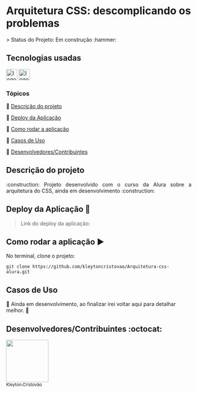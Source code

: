 <h1>Arquitetura CSS: descomplicando os problemas</h1>
> Status do Projeto: Em construção :hammer:

<!-- ## imagens do projeto

<div>
  <img src="" height="250" alt="imagem de demostração do projeto"  />
    <img src="" height="250" alt="imagem 2 de demostração do projeto "  />
    <img src="" height="250" alt="imagem 3 de demostração do projeto "  />    
</div> -->

## Tecnologias usadas

<div>
  <img src="https://img.shields.io/badge/HTML5-E34F26?style=for-the-badge&logo=html5&logoColor=white" height="30" alt="logotipo do HTML"  />
  <img src="https://img.shields.io/badge/CSS3-1572B6?style=for-the-badge&logo=css3&logoColor=white" height="30" alt="logotipo do CSS"  />
</div>

### Tópicos 

:small_blue_diamond: [Descrição do projeto](#descrição-do-projeto)

:small_blue_diamond: [Deploy da Aplicação](#deploy-da-aplicação-dash)

:small_blue_diamond: [Como rodar a aplicação](#como-rodar-a-aplica%C3%A7%C3%A3o-arrow_forward)

:small_blue_diamond: [Casos de Uso](#casos-de-uso)

:small_blue_diamond: [Desenvolvedores/Contribuintes](#desenvolvedorescontribuintes-octocat)


## Descrição do projeto 

<p align="justify">
  :construction: Projeto desenvolvido com o curso da Alura sobre a arquitetura do CSS, ainda em desenvolvimento :construction:
</p>

## Deploy da Aplicação :dash:

> Link do deploy da aplicação: 

## Como rodar a aplicação :arrow_forward:

No terminal, clone o projeto: 

```
git clone https://github.com/kleytoncristovao/Arquitetura-css-alura.git
```

## Casos de Uso

:construction:  Ainda em desenvolvimento, ao finalizar irei voltar aqui para detalhar melhor.  :construction:



## Desenvolvedores/Contribuintes :octocat:

[<img src="https://github.com/kleytoncristovao.png" width=115><br><sub>Kleyton Cristovão</sub>](https://github.com/kleytoncristovao) 


